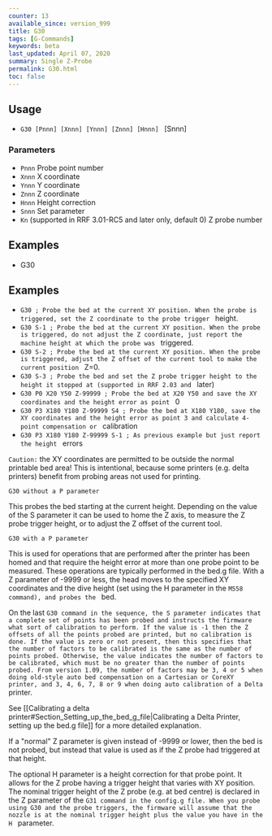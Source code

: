 ```yaml
---
counter: 13
available_since: version_999
title: G30
tags: [G-Commands] 
keywords: beta 
last_updated: April 07, 2020 
summary: Single Z-Probe 
permalink: G30.html
toc: false 
---
```



## Usage

* ` G30 [Pnnn] [Xnnn] [Ynnn] [Znnn] [Hnnn]  ` [Snnn]

### Parameters

* `Pnnn` Probe point number
* `Xnnn` X coordinate
* `Ynnn` Y coordinate
* `Znnn` Z coordinate
* `Hnnn` Height correction
* `Snnn` Set parameter
* `Kn` (supported in RRF 3.01-RC5 and later only, default 0) Z probe number

## Examples

* G30

## Examples

* ` G30 ; Probe the bed at the current XY position. When the probe is triggered, set the Z coordinate to the probe trigger  ` height.
* ` G30 S-1 ; Probe the bed at the current XY position. When the probe is triggered, do not adjust the Z coordinate, just report the machine height at which the probe was  ` triggered.
* ` G30 S-2 ; Probe the bed at the current XY position. When the probe is triggered, adjust the Z offset of the current tool to make the current position  ` Z=0.
* ` G30 S-3 ; Probe the bed and set the Z probe trigger height to the height it stopped at (supported in RRF 2.03 and  ` later)
* ` G30 P0 X20 Y50 Z-99999 ; Probe the bed at X20 Y50 and save the XY coordinates and the height error as point  ` 0
* ` G30 P3 X180 Y180 Z-99999 S4 ; Probe the bed at X180 Y180, save the XY coordinates and the height error as point 3 and calculate 4-point compensation or  ` calibration
* ` G30 P3 X180 Y180 Z-99999 S-1 ; As previous example but just report the height  ` errors

`Caution:` the XY coordinates are permitted to be outside the normal printable bed area! This is intentional, because some printers (e.g. delta printers) benefit from probing areas not used for printing.

`G30 without a P parameter`

This probes the bed starting at the current height.  Depending on the value of the S parameter it can be used to home the Z axis, to measure the Z probe trigger height, or to adjust the Z offset of the current tool.

`G30 with a P parameter`

This is used for operations that are performed after the printer has been homed and  that require the height error at more than one probe point to be measured. These operations are typically performed in the bed.g file. With a Z parameter of -9999 or less, the head moves to the specified XY coordinates and the dive height (set using the H parameter in the ` M558 command), and probes the  ` bed.

On the last ` G30 command in the sequence, the S parameter indicates that a complete set of points has been probed and instructs the firmware what sort of calibration to perform. If the value is -1 then the Z offsets of all the points probed are printed, but no calibration is done. If the value is zero or not present, then this specifies that the number of factors to be calibrated is the same as the number of points probed. Otherwise, the value indicates the number of factors to be calibrated, which must be no greater than the number of points probed. From version 1.09, the number of factors may be 3, 4 or 5 when doing old-style auto bed compensation on a Cartesian or CoreXY printer, and 3, 4, 6, 7, 8 or 9 when doing auto calibration of a Delta  ` printer.

See [[Calibrating a delta printer#Section_Setting_up_the_bed_g_file|Calibrating a Delta Printer, setting up the bed.g file]] for a more detailed explanation.

If a "normal" Z parameter is given instead of -9999 or lower, then the bed is not probed, but instead that value is used as if the Z probe had triggered at that height.

The optional H parameter is a height correction for that probe point. It allows for the Z probe having a trigger height that varies with XY position. The nominal trigger height of the Z probe (e.g. at bed centre) is declared in the Z parameter of the ` G31 command in the config.g file. When you probe using G30 and the probe triggers, the firmware will assume that the nozzle is at the nominal trigger height plus the value you have in the H  ` parameter.

